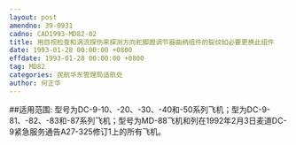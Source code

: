 ```yaml
---
layout: post
amendno: 39-0931
cadno: CAD1993-MD82-02
title: 用目视检查和涡流探伤来探测方向舵脚蹬调节器曲柄组件的裂纹如必要更换此组件
date: 1993-01-28 00:00:00 +0800
effdate: 1993-01-28 00:00:00 +0800
tag: MD82
categories: 民航华东管理局适航处
author: 何正华
---
```


##适用范围:
型号为DC-9-10、-20、-30、-40和-50系列飞机；型为DC-9-81、-82、-83和-87系列飞机；型号为MD-88飞机和列在1992年2月3日麦道DC-9紧急服务通告A27-325修订1上的所有飞机。

